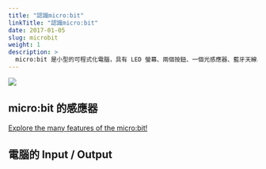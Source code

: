 ```yaml
---
title: "認識micro:bit"
linkTitle: "認識micro:bit"
date: 2017-01-05
slug: microbit
weight: 1
description: >
  micro:bit 是小型的可程式化電腦，具有 LED 螢幕、兩個按鈕、一個光感應器、藍牙天線、加速器、羅盤和更多！ 從跳舞機器人到香蕉鍵盤，micro:bit 有創造驚人專案所需的所有功能 — 可能性無窮無盡！
---
```


![](https://i.imgur.com/bhgX7Ni.jpg)

## micro:bit 的感應器

<a href="https://microbit.org/guide/features/" target="_blank">Explore the many features of the micro:bit!</a>

## 電腦的 Input / Output
